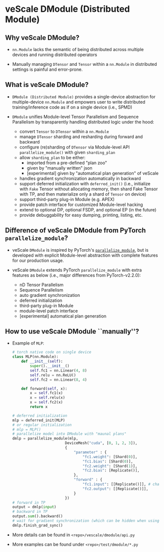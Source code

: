 # veScale DModule (Distributed Module)

## Why veScale DModule?

- `nn.Module` lacks the semantic of being distributed across multiple devices and running distributed operators

- Manually managing `DTensor` and `Tensor` within a `nn.Module` in distributed settings is painful and error-prone.

## What is veScale DModule?

- `DModule (Distributed Module)` provides a single-device abstraction for multiple-device `nn.Module` and empowers user to write distributed training/inference code as if on a single device (i.e., SPMD)

- `DModule` unifies Module-level Tensor Parallelism and Sequence Parallelism by transparently handling distributed logic under the hood:
    - convert `Tensor` to `DTensor` within a `nn.Module` 
    - manage `DTensor` sharding and resharding during forward and backward
    - configure (re)sharding of `DTensor` via Module-level API `parallelize_module()` with given `sharding_plan`
    - allow `sharding_plan` to be either:
        - imported from a pre-defined "plan zoo" 
        - given by "manually written" json
        - [experimental] given by "automatical plan generation" of veScale
    - handles gradient synchronization automatically in backward
    - support deferred initialization with `deferred_init()` (i.e., initialize with `Fake` Tensor without allocating memory, then shard Fake Tensor with TP, and then materialize only a shard of `Tensor` on device)
    - support third-party plug-in Module (e.g. APEX)
    - provide patch interface for customized Module-level hacking
    - extend to optional DP, optional FSDP, and optional EP (in the future)
    - provide debuggability for easy dumping, printing, listing, etc.

## Difference of veScale DModule from PyTorch `parallelize_module`?

- veScale `DModule` is inspired by PyTorch's [`parallelize_module`](https://pytorch.org/docs/stable/_modules/torch/distributed/tensor/parallel/api.html#parallelize_module), but is developed with explicit Module-level abstraction with complete features for our production usage.

- veScale `DModule` extends PyTorch `parallelize_module` with extra features as below (i.e., major differences from PyTorch-v2.2.0): 
    - nD Tensor Parallelism
    - Sequence Parallelism
    - auto gradient synchronization
    - deferred initialization
    - third-party plug-in Module
    - module-level patch interface
    - [experimental] automatical plan generation

## How to use veScale DModule ``manually''?

- Example of `MLP`:

    ``` python
    # torch native code on single device
    class MLP(nn.Module):
        def __init__(self):
            super().__init__()
            self.fc1 = nn.Linear(4, 8)
            self.relu = nn.ReLU()
            self.fc2 = nn.Linear(8, 4)

        def forward(self, x):
            x = self.fc1(x)
            x = self.relu(x)
            x = self.fc2(x)
            return x

    # deferred initialization
    mlp = deferred_init(MLP) 
    # or regular initialization
    # mlp = MLP()
    # parallelize model into DModule with "maunal plans"
    dmlp = parallelize_module(mlp, 
                            DeviceMesh("cuda", [0, 1, 2, 3]), 
                            {
                                "parameter" : {
                                    "fc1.weight": [Shard(0)],
                                    "fc1.bias": [Shard(0)],
                                    "fc2.weight": [Shard(1)],
                                    "fc2.bias": [Replicate()],
                                },
                                "forward" : {
                                    "fc1.input": [[Replicate()]], # change to Shard(<dim>) for SP/DP
                                    "fc2.output": [[Replicate()]],
                                }
                            })
    # forward in TP
    output = dmlp(input)
    # backward in TP
    output.sum().backward()
    # wait for gradient synchronization (which can be hidden when using veScale optimizer)
    dmlp.finish_grad_sync()

    ```

- More details can be found in `<repo>/vescale/dmodule/api.py`

- More examples can be found under `<repo>/test/dmodule/*.py`
